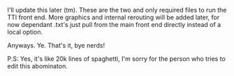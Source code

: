 I'll update this later (tm). These are the two and only required files to run the TTI front end. More graphics and internal rerouting will be added later, for now dependant .txt's just pull from the main front end directly instead of a local option.

Anyways. Ye. That's it, bye nerds!

P.S: Yes, it's like 20k lines of spaghetti, I'm sorry for the person who tries to edit this abominaton. 
